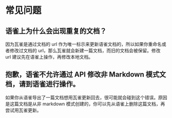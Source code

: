 # 常见问题

## 语雀上为什么会出现重复的文档？

因为瓦雀是通过文档的 url 作为唯一标示来更新语雀文档的，所以如果你重命名或者修改过文档的 url，那么瓦雀就会新建一篇文档，而旧的文档会被保留。修改 url 建议先在语雀上操作，再修改本地文档。

## 抱歉，语雀不允许通过 API 修改非 Markdown 模式文档，请到语雀进行操作。

如果你从语雀导出了一篇文档想用瓦雀更新回去，很可能就会碰到这个错误。原因是这篇文档是从非 markdown 模式创建的，你可以先从语雀上删除这篇文档，再尝试用瓦雀更新。
